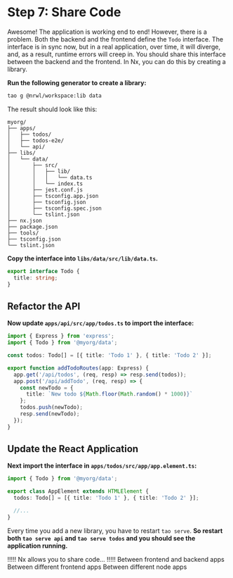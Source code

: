 # Step 7: Share Code

Awesome! The application is working end to end! However, there is a problem. Both the backend and the frontend define the `Todo` interface. The interface is in sync now, but in a real application, over time, it will diverge, and, as a result, runtime errors will creep in. You should share this interface between the backend and the frontend. In Nx, you can do this by creating a library.

**Run the following generator to create a library:**

```bash
tao g @nrwl/workspace:lib data
```

The result should look like this:

```treeview
myorg/
├── apps/
│   ├── todos/
│   ├── todos-e2e/
│   └── api/
├── libs/
│   └── data/
│       ├── src/
│       │   ├── lib/
│       │   │   └── data.ts
│       │   └── index.ts
│       ├── jest.conf.js
│       ├── tsconfig.app.json
│       ├── tsconfig.json
│       ├── tsconfig.spec.json
│       └── tslint.json
├── nx.json
├── package.json
├── tools/
├── tsconfig.json
└── tslint.json
```

**Copy the interface into `libs/data/src/lib/data.ts`.**

```typescript
export interface Todo {
  title: string;
}
```

## Refactor the API

**Now update `apps/api/src/app/todos.ts` to import the interface:**

```typescript
import { Express } from 'express';
import { Todo } from '@myorg/data';

const todos: Todo[] = [{ title: 'Todo 1' }, { title: 'Todo 2' }];

export function addTodoRoutes(app: Express) {
  app.get('/api/todos', (req, resp) => resp.send(todos));
  app.post('/api/addTodo', (req, resp) => {
    const newTodo = {
      title: `New todo ${Math.floor(Math.random() * 1000)}`
    };
    todos.push(newTodo);
    resp.send(newTodo);
  });
}
```

## Update the React Application

**Next import the interface in `apps/todos/src/app/app.element.ts`:**

```typescript jsx
import { Todo } from '@myorg/data';

export class AppElement extends HTMLElement {
  todos: Todo[] = [{ title: 'Todo 1' }, { title: 'Todo 2' }];

  //...
}
```

Every time you add a new library, you have to restart `tao serve`. **So restart both `tao serve api` and `tao serve todos` and you should see the application running.**

!!!!!
Nx allows you to share code...
!!!!!
Between frontend and backend apps
Between different frontend apps
Between different node apps
